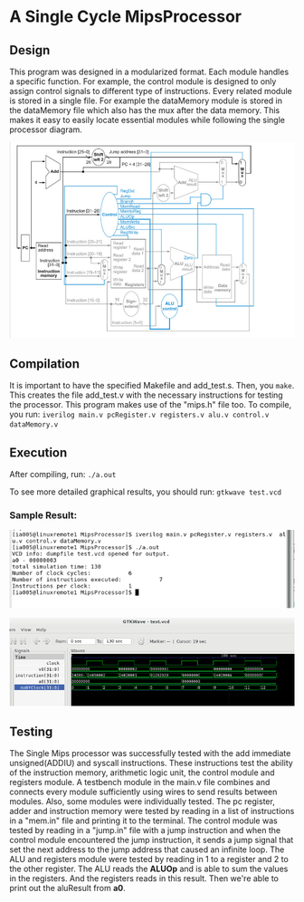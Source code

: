 # A Single Cycle MipsProcessor 

## Design
This program was designed in a modularized format. Each module handles a specific function. For example, the control module is designed to only assign control signals to different type of instructions. Every related module is stored in a single file. For example the dataMemory module is stored in the dataMemory file which also has the mux after the data memory. This makes it easy to easily locate essential modules while following the single processor diagram.

![alt text](https://github.com/DunniAdenuga/MipsProcessor/blob/master/designPic.png)

## Compilation
It is important to have the specified Makefile and add_test.s. Then, you `make`. This creates the file add_test.v with the necessary instructions for testing the processor. This program makes use of the "mips.h" file too.
To compile, you run:  `iverilog main.v pcRegister.v registers.v alu.v control.v dataMemory.v`

## Execution
After compiling, run:  `./a.out`

To see more detailed graphical results, you should run:  `gtkwave test.vcd`

### Sample Result:

![alt text](https://github.com/DunniAdenuga/MipsProcessor/blob/master/Execution.png)

![alt text](https://github.com/DunniAdenuga/MipsProcessor/blob/master/GTKWave.png)

## Testing
The Single Mips processor was successfully tested with the add immediate unsigned(ADDIU) and syscall instructions. These instructions test the ability of the instruction memory, arithmetic logic unit, the control module and registers module.
A testbench module in the main.v file combines and connects every module sufficiently using wires to send results between modules.  Also, some modules were individually tested. The pc register, adder and instruction memory were tested by reading in a list of instructions in a "mem.in" file and printing it to the terminal. The control module was tested by reading in a "jump.in" file with a jump instruction and when the control module encountered the jump instruction, it sends a jump signal that set the next address to the jump address that caused an infinite loop. The ALU and registers module were tested by reading in 1 to a register and 2 to the other register. The ALU reads the **ALUOp** and is able to sum the values in the registers. And the registers reads in this result. Then we're able to print out the aluResult from **a0**.


